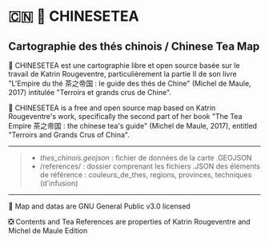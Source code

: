 #  🇨🇳 🌱 CHINESETEA
## Cartographie des thés chinois / Chinese Tea Map

🍵 CHINESETEA est une cartographie libre et open source basée sur le travail de Katrin Rougeventre, particulièrement la partie II de son livre "L'Empire du thé 茶之帝国 : le guide des thés de Chine" (Michel de Maule, 2017) intitulée "Terroirs et grands crus de Chine".

🍵 CHINESETEA is a free and open source map based on Katrin Rougeventre's work, specifically the second part of her book "The Tea Empire 茶之帝国 : the chinese tea's guide" (Michel de Maule, 2017), entitled "Terroirs and Grands Crus of China".

---

> - *thes_chinois.geojson* : fichier de données de la carte .GEOJSON
> - /references/ : dossier comprenant les fichiers .JSON des éléments de référence : couleurs_de_thes, regions, provinces, techniques (d'infusion)

---

🔁 Map and datas are GNU General Public v3.0 licensed

❎ Contents and Tea References are properties of Katrin Rougeventre and Michel de Maule Edition
